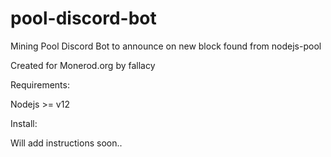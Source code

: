 # pool-discord-bot
Mining Pool Discord Bot to announce on new block found from nodejs-pool

Created for Monerod.org by fallacy

Requirements:

Nodejs >= v12

Install:

Will add instructions soon..
